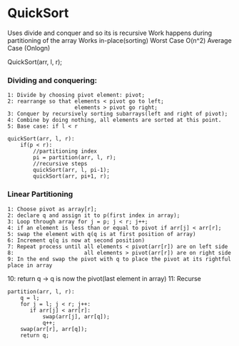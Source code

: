 # QuickSort
Uses divide and conquer and so its is recursive
Work happens during partitioning of the array
Works in-place(sorting)
Worst Case O(n^2)
Average Case (Onlogn)

QuickSort(arr, l, r);

### Dividing and conquering:
    1: Divide by choosing pivot element: pivot;
    2: rearrange so that elements < pivot go to left;
                         elements > pivot go right;
    3: Conquer by recursively sorting subarrays(left and right of pivot);
    4: Combine by doing nothing, all elements are sorted at this point.
    5: Base case: if l < r

    quickSort(arr, l, r):
        if(p < r):
            //partitioning index
            pi = partition(arr, l, r);
            //recursive steps
            quickSort(arr, l, pi-1);
            quickSort(arr, pi+1, r);

### Linear Partitioning
    1: Choose pivot as array[r];
    2: declare q and assign it to p(first index in array);
    3: Loop through array for j = p; j < r; j++;
    4: if an element is less than or equal to pivot if arr[j] < arr[r];
    5: swap the element with q(q is at first position of array)
    6: Increment q(q is now at second position)
    7: Repeat process until all elements < pivot(arr[r]) are on left side
    8:                      all elements > pivot(arr[r]) are on right side
    9: In the end swap the pivot with q to place the pivot at its rightful place in array
   10: return q -> q is now the pivot(last element in array)
   11: Recurse

    partition(arr, l, r):
        q = l;
        for j = l; j < r; j++:
           if arr[j] < arr[r]:
               swap(arr[j], arr[q]);
               q++;
        swap(arr[r], arr[q]);
        return q;

